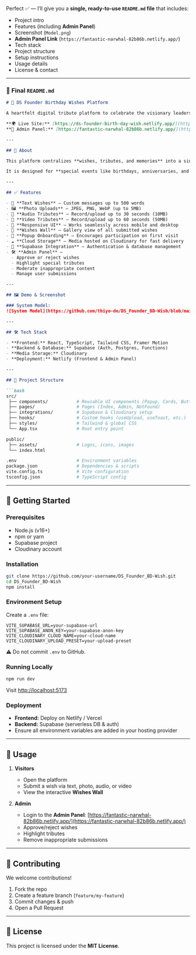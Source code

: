 Perfect ✅ — I’ll give you a **single, ready-to-use `README.md` file** that includes:

* Project intro
* Features (including **Admin Panel**)
* Screenshot (`Model.png`)
* **Admin Panel Link** (`https://fantastic-narwhal-82b86b.netlify.app/`)
* Tech stack
* Project structure
* Setup instructions
* Usage details
* License & contact

---

### 📄 Final `README.md`

````markdown
# 🎉 DS Founder Birthday Wishes Platform

A heartfelt digital tribute platform to celebrate the visionary leadership of the DS Founder by collecting wishes, messages, photos, audio, and video from team, partners, and community.

**🌍 Live Site:** [https://ds-founder-birth-day-wish.netlify.app/](https://ds-founder-birth-day-wish.netlify.app/)  
**🔐 Admin Panel:** [https://fantastic-narwhal-82b86b.netlify.app/](https://fantastic-narwhal-82b86b.netlify.app/)

---

## 🧾 About

This platform centralizes **wishes, tributes, and memories** into a single digital hub. Contributors can send their messages in **text, image, audio, or video** format.  

It is designed for **special events like birthdays, anniversaries, and memorials**. The platform ensures that every memory is preserved in an elegant and interactive way.

---

## ✅ Features

- 📝 **Text Wishes** – Custom messages up to 500 words  
- 🖼 **Photo Uploads** – JPEG, PNG, WebP (up to 5MB)  
- 🎤 **Audio Tributes** – Record/upload up to 30 seconds (10MB)  
- 🎥 **Video Tributes** – Record/upload up to 60 seconds (50MB)  
- 📱 **Responsive UI** – Works seamlessly across mobile and desktop  
- 🎉 **Wishes Wall** – Gallery view of all submitted wishes  
- 🔔 **Popup Onboarding** – Encourages participation on first visit  
- ☁️ **Cloud Storage** – Media hosted on Cloudinary for fast delivery  
- 🔐 **Supabase Integration** – Authentication & database management  
- 🛠 **Admin Panel** –  
  - Approve or reject wishes  
  - Highlight special tributes  
  - Moderate inappropriate content  
  - Manage user submissions  

---

## 🖼 Demo & Screenshot

### System Model:
![System Model](https://github.com/thiyo-de/DS_Founder_BD-Wish/blob/main/Model.png)

---

## 🛠 Tech Stack

- **Frontend:** React, TypeScript, Tailwind CSS, Framer Motion  
- **Backend & Database:** Supabase (Auth, Postgres, Functions)  
- **Media Storage:** Cloudinary  
- **Deployment:** Netlify (Frontend & Admin Panel)  

---

## 📁 Project Structure

```bash
src/
 ├── components/           # Reusable UI components (Popup, Cards, Buttons, etc.)
 ├── pages/                # Pages (Index, Admin, NotFound)
 ├── integrations/         # Supabase & Cloudinary setup
 ├── hooks/                # Custom hooks (useUpload, useToast, etc.)
 ├── styles/               # Tailwind & global CSS
 └── App.tsx               # Root entry point

public/
 ├── assets/               # Logos, icons, images
 └── index.html

.env                       # Environment variables
package.json               # Dependencies & scripts
vite.config.ts             # Vite configuration
tsconfig.json              # TypeScript config
````

---

## 🚀 Getting Started

### Prerequisites

* Node.js (v16+)
* npm or yarn
* Supabase project
* Cloudinary account

### Installation

```bash
git clone https://github.com/your-username/DS_Founder_BD-Wish.git
cd DS_Founder_BD-Wish
npm install
```

### Environment Setup

Create a `.env` file:

```env
VITE_SUPABASE_URL=your-supabase-url
VITE_SUPABASE_ANON_KEY=your-supabase-anon-key
VITE_CLOUDINARY_CLOUD_NAME=your-cloud-name
VITE_CLOUDINARY_UPLOAD_PRESET=your-upload-preset
```

⚠️ Do not commit `.env` to GitHub.

### Running Locally

```bash
npm run dev
```

Visit [http://localhost:5173](http://localhost:5173)

### Deployment

* **Frontend:** Deploy on Netlify / Vercel
* **Backend:** Supabase (serverless DB & auth)
* Ensure all environment variables are added in your hosting provider

---

## 🎯 Usage

1. **Visitors**

   * Open the platform
   * Submit a wish via text, photo, audio, or video
   * View the interactive **Wishes Wall**

2. **Admin**

   * Login to the **Admin Panel**: [https://fantastic-narwhal-82b86b.netlify.app/](https://fantastic-narwhal-82b86b.netlify.app/)
   * Approve/reject wishes
   * Highlight tributes
   * Remove inappropriate submissions

---

## 👥 Contributing

We welcome contributions!

1. Fork the repo
2. Create a feature branch (`feature/my-feature`)
3. Commit changes & push
4. Open a Pull Request

---

## 📝 License

This project is licensed under the **MIT License**.
